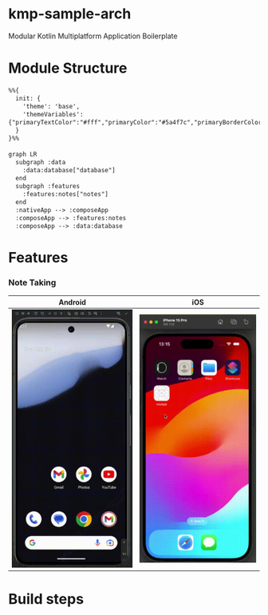 # kmp-sample-arch
Modular Kotlin Multiplatform Application Boilerplate


# Module Structure  

```mermaid
%%{
  init: {
    'theme': 'base',
    'themeVariables': {"primaryTextColor":"#fff","primaryColor":"#5a4f7c","primaryBorderColor":"#5a4f7c","lineColor":"#f5a623","tertiaryColor":"#40375c","fontSize":"12px"}
  }
}%%

graph LR
  subgraph :data
    :data:database["database"]
  end
  subgraph :features
    :features:notes["notes"]
  end
  :nativeApp --> :composeApp
  :composeApp --> :features:notes
  :composeApp --> :data:database
```


# Features
### Note Taking

| Android                                                                                                                    | iOS                                                                                                               |
|----------------------------------------------------------------------------------------------------------------------------|-------------------------------------------------------------------------------------------------------------------|
| ![Android App](https://raw.githubusercontent.com/alexandrucaraus/kmp-sample-arch/refs/heads/main/docs/images/android.gif)  | ![iOS App](https://raw.githubusercontent.com/alexandrucaraus/kmp-sample-arch/refs/heads/main/docs/images/ios.gif) |


# Build steps
### 